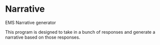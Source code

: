 # Narrative
EMS Narrative generator

This program is designed to take in a bunch of responses and generate a narrative based on those responses.  
